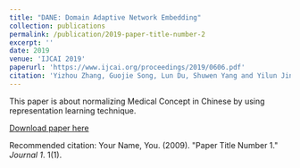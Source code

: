 ```yaml
---
title: "DANE: Domain Adaptive Network Embedding"
collection: publications
permalink: /publication/2019-paper-title-number-2
excerpt: ''
date: 2019
venue: 'IJCAI 2019'
paperurl: 'https://www.ijcai.org/proceedings/2019/0606.pdf'
citation: 'Yizhou Zhang, Guojie Song, Lun Du, Shuwen Yang and Yilun Jin. (2018). &quot;DANE: Domain Adaptive Network Embedding.&quot; <i>IJCAI 2019</i>. 1(2)'
---
```


This paper is about normalizing Medical Concept in Chinese by using representation learning technique.

[Download paper here](http://academicpages.github.io/files/paper1.pdf)

Recommended citation: Your Name, You. (2009). "Paper Title Number 1." <i>Journal 1</i>. 1(1).
